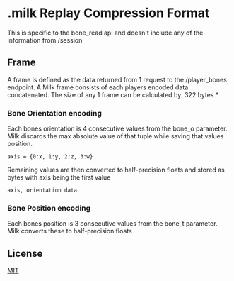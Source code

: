 # .milk Replay Compression Format
This is specific to the bone_read api and doesn't include any of the information from /session

## Frame
A frame is defined as the data returned from 1 request to the /player_bones endpoint. A Milk frame consists of each players encoded data concatenated.
The size of any 1 frame can be calculated by:
322 bytes * <player count>

### Bone Orientation encoding
Each bones orientation is 4 consecutive values from the bone_o parameter.
Milk discards the max absolute value of that tuple while saving that values position.

```axis = {0:x, 1:y, 2:z, 3:w}```

Remaining values are then converted to half-precision floats and stored as bytes with axis being the first value

```axis, orientation data```


### Bone Position encoding
Each bones position is 3 consecutive values from the bone_t parameter.
Milk converts these to half-precision floats
  
  
## License
[MIT](https://choosealicense.com/licenses/mit/)
